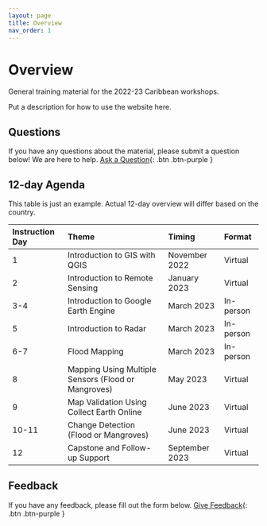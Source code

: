 ```yaml
---
layout: page
title: Overview
nav_order: 1
---
```


# Overview
General training material for the 2022-23 Caribbean workshops. 

Put a description for how to use the website here.

## Questions
If you have any questions about the material, please submit a question below! We are here to help. 
[Ask a Question](https://forms.gle/a7MW4PtgtmPiPoZJ9){: .btn .btn-purple }

## 12-day Agenda
This table is just an example. Actual 12-day overview will differ based on the country.

| Instruction Day | Theme                                               | Timing         | Format    |
|:----------------|:----------------------------------------------------|:---------------|:----------|
| 1               | Introduction to GIS with QGIS                       | November 2022  | Virtual   | 
| 2               | Introduction to Remote Sensing                      | January 2023   | Virtual   |
| 3-4             | Introduction to Google Earth Engine                 | March 2023     | In-person |
| 5               | Introduction to Radar                               | March 2023     | In-person |
| 6-7             | Flood Mapping                                       | March 2023     | In-person | 
| 8               | Mapping Using Multiple Sensors (Flood or Mangroves) | May 2023       | Virtual   |
| 9               | Map Validation Using Collect Earth Online           | June 2023      | Virtual   |
| 10-11           | Change Detection (Flood or Mangroves)               | June 2023      | Virtual   |
| 12              | Capstone and Follow-up Support                      | September 2023 | Virtual   |

## Feedback
If you have any feedback, please fill out the form below.
[Give Feedback](https://forms.gle/8Jdm1aybL9sqzNEw6){: .btn .btn-purple }
